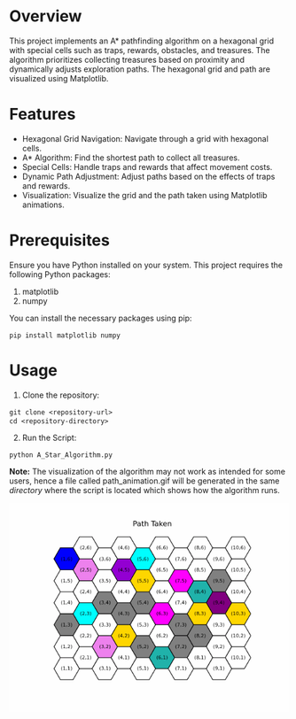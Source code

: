# Overview
This project implements an A* pathfinding algorithm on a hexagonal grid with special cells such as traps, rewards, obstacles, and treasures. The algorithm prioritizes collecting treasures based on proximity and dynamically adjusts exploration paths. The hexagonal grid and path are visualized using Matplotlib.

# Features
- Hexagonal Grid Navigation: Navigate through a grid with hexagonal cells.
- A* Algorithm: Find the shortest path to collect all treasures.
- Special Cells: Handle traps and rewards that affect movement costs.
- Dynamic Path Adjustment: Adjust paths based on the effects of traps and rewards.
- Visualization: Visualize the grid and the path taken using Matplotlib animations.

# Prerequisites
Ensure you have Python installed on your system. This project requires the following Python packages:
1. matplotlib
2. numpy

You can install the necessary packages using pip:
```
pip install matplotlib numpy
```
# Usage
1. Clone the repository:
```
git clone <repository-url>
cd <repository-directory>
```
2. Run the Script:  
```
python A_Star_Algorithm.py
```

**Note:** The visualization of the algorithm may not work as intended for some users, hence a file called path_animation.gif will be generated in the same _directory_ where the script is located which shows how the algorithm runs. 

![image](path_animation.gif)

